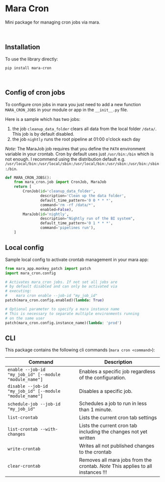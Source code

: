 # Mara Cron

Mini package for managing cron jobs via mara.

&nbsp;

## Installation

To use the library directly:

```
pip install mara-cron
```

&nbsp;

## Config of cron jobs

To configure cron jobs in mara you just need to add a new function `MARA_CRON_JOBS`
in your module or app in the `__init__.py` file.

Here is a sample which has two jobs:
1. the job `cleanup_data_folder` clears all data from the local folder `/data/`. This job is by default disabled.
2. the job `nightly` runs the root pipeline at 01:00 o'clock each day

_Note:_ The MaraJob job requires that you define the `PATH` environment variable in your crontab. Cron by default uses just `/usr/bin:/bin` which is not enough. I recommend using the distribution default e.g. `/usr/local/bin:/usr/local/sbin:/usr/local/bin:/usr/sbin:/usr/bin:/sbin:/bin`.

```python
def MARA_CRON_JOBS():
    from mara_cron.job import CronJob, MaraJob
    return [
        CronJob(id='cleanup_data_folder',
                description='Clean up the data folder',
                default_time_pattern='0 0 * * *',
                command='rm -rf /data/*',
                enabled=False),
        MaraJob(id='nightly',
                description="Nightly run of the BI system",
                default_time_pattern='0 1 * * *',
                command='pipelines run'),
    ]
```

## Local config

Sample local config to activate crontab management in your mara app:

```python
from mara_app.monkey_patch import patch
import mara_cron.config

# Activates mara_cron jobs. If not set all jobs are
# by default disabled and can only be activated via
# executing:
#    mara cron enable --job-id "my_job_id"
patch(mara_cron.config.enabled)(lambda: True)

# Optional parameter to specify a mara instance name
# This is necessary to separate multiple environments running
# on the same user
patch(mara_cron.config.instance_name)(lambda: 'prod')
```

## CLI

This package contains the following cli commands (`mara cron <command>`):

| Command        | Description
| -------------- | --------------
| `enable --job-id "my_job_id" [--module "module_name"]` | Enables a specific job regardless of the configuration.
| `disable --job-id "my_job_id" [--module "module_name"]` | Disables a specific job.
| `schedule-job --job-id "my_job_id"` | Schedules a job to run in less than 1 minute.
| `list-crontab` | Lists the current cron tab settings
| `list-crontab --with-changes` | Lists the current cron tab including the changes not yet written
| `write-crontab` | Writes all not published changes to the crontab
| `clear-crontab` | Removes all mara jobs from the crontab. *Note* This applies to all instances !!!
